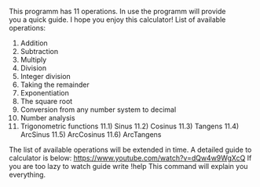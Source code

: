 This programm has 11 operations. In use the programm will provide you a quick guide.
I hope you enjoy this calculator!
List of available operations:
1) Addition
2) Subtraction
3) Multiply
4) Division
5) Integer division
6) Taking the remainder
7) Exponentiation
8) The square root
9) Conversion from any number system to decimal
10) Number analysis
11)  Trigonometric functions
    11.1) Sinus
    11.2) Cosinus
    11.3) Tangens
    11.4) ArcSinus
    11.5) ArcCosinus
    11.6) ArcTangens

The list of available operations will be extended in time.
A detailed guide to calculator is below: https://www.youtube.com/watch?v=dQw4w9WgXcQ
If you are too lazy to watch guide write !help
This command will explain you everything.
